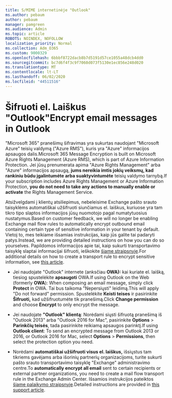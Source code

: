 ```yaml
---
title: S/MIME internetinėje "Outlook"
ms.author: pebaum
author: pebaum
manager: pamgreen
ms.audience: Admin
ms.topic: article
ROBOTS: NOINDEX, NOFOLLOW
localization_priority: Normal
ms.collection: Adm_O365
ms.custom: 9000329
ms.openlocfilehash: 6bbbf8722dacb8b7d5191d57ce1055a48dcb4dd0
ms.sourcegitcommit: bc7d6f4f3c9f7060d073f5130e1ec856e248d020
ms.translationtype: MT
ms.contentlocale: lt-LT
ms.lasthandoff: 06/02/2020
ms.locfileid: "44511516"
---
```

# <a name="encrypt-email-messages-in-outlook"></a><span data-ttu-id="fe1c9-102">Šifruoti el. Laiškus "Outlook"</span><span class="sxs-lookup"><span data-stu-id="fe1c9-102">Encrypt email messages in Outlook</span></span>

<span data-ttu-id="fe1c9-103">"Microsoft 365" pranešimų šifravimas yra sukurtas naudojant "Microsoft Azure" teisių valdymą ("Azure RMS"), kuris yra "Azure" informacijos apsaugos dalis.</span><span class="sxs-lookup"><span data-stu-id="fe1c9-103">Microsoft 365 Message Encryption is built on Microsoft Azure Rights Management (Azure RMS), which is part of Azure Information Protection.</span></span> <span data-ttu-id="fe1c9-104">Jei jūsų prenumerata apima "Azure Rights Management" arba "Azure" informacijos apsaugą, **jums nereikia imtis jokių veiksmų, kad rankiniu būdu įgalintumėte arba suaktyvintumėte** teisių valdymo tarnybą.</span><span class="sxs-lookup"><span data-stu-id="fe1c9-104">If your subscription includes Azure Rights Management or Azure Information Protection, **you do not need to take any actions to manually enable or activate** the Rights Management Service.</span></span>

<span data-ttu-id="fe1c9-105">Atsižvelgdami į klientų atsiliepimus, nebeleisime Exchange pašto srauto taisyklėms automatiškai užšifruoti siunčiamus el. laiškus, kuriuose yra tam tikro tipo slaptos informacijos jūsų nuomotojo pagal numatytuosius nustatymus.</span><span class="sxs-lookup"><span data-stu-id="fe1c9-105">Based on customer feedback, we will no longer be enabling Exchange mail flow rules to automatically encrypt outbound email containing certain type of sensitive information in your tenant by default.</span></span> <span data-ttu-id="fe1c9-106">Vietoj to, mes teikiame išsamias instrukcijas, kaip jūs galite tai padaryti patys.</span><span class="sxs-lookup"><span data-stu-id="fe1c9-106">Instead, we are providing detailed instructions on how you can do so yourselves.</span></span> <span data-ttu-id="fe1c9-107">Papildomos informacijos apie tai, kaip sukurti transportavimo taisyklę slaptai informacijai šifruoti, ieškokite [šiame straipsnyje](https://aka.ms/OmeEtr).</span><span class="sxs-lookup"><span data-stu-id="fe1c9-107">For additional details on how to create a transport rule to encrypt sensitive information, see [this article](https://aka.ms/OmeEtr).</span></span>

- <span data-ttu-id="fe1c9-108">Jei naudojate "Outlook" internete (anksčiau **OWA):** kai kuriate el. laišką, tiesiog spustelėkite **apsaugoti** OWA.</span><span class="sxs-lookup"><span data-stu-id="fe1c9-108">If using Outlook on the Web (formerly **OWA**): When composing an email message, simply click **Protect** in OWA.</span></span> <span data-ttu-id="fe1c9-109">Tai bus taikoma "Nepersiųsti" leidimą.</span><span class="sxs-lookup"><span data-stu-id="fe1c9-109">This will apply "Do not forward" permission.</span></span> <span data-ttu-id="fe1c9-110">Spustelėkite **Keisti teises** ir pasirinkite **Šifruoti,** kad užšifruotumėte tik pranešimą.</span><span class="sxs-lookup"><span data-stu-id="fe1c9-110">Click **Change permission** and choose **Encrypt** to only encrypt the message.</span></span>

- <span data-ttu-id="fe1c9-111">Jei naudojate **"Outlook" klientą**: Norėdami siųsti šifruotą pranešimą iš "Outlook 2013" arba "Outlook 2016 for Mac", pasirinkite **Options**  >  **Parinkčių teisės**, tada pasirinkite reikiamą apsaugos parinktį.</span><span class="sxs-lookup"><span data-stu-id="fe1c9-111">If using **Outlook client**: To send an encrypted message from Outlook 2013 or 2016, or Outlook 2016 for Mac, select **Options** > **Permissions**, then select the protection option you need.</span></span>

- <span data-ttu-id="fe1c9-112">Norėdami **automatiškai užšifruoti visus el. laiškus,** išsiųstus tam tikriems gavėjams arba išorinių partnerių organizacijoms, turite sukurti pašto srauto transportavimo taisyklę "Exchange" administravimo centre.</span><span class="sxs-lookup"><span data-stu-id="fe1c9-112">To **automatically encrypt all email** sent to certain recipients or external partner organizations, you need to create a mail flow transport rule in the Exchange Admin Center.</span></span> <span data-ttu-id="fe1c9-113">Išsamios instrukcijos pateiktos [šiame palaikymo straipsnyje](https://docs.microsoft.com/microsoft-365/compliance/define-mail-flow-rules-to-encrypt-email#create-mail-flow-rules-to-encrypt-email-messages-with-the-new-ome-capabilities).</span><span class="sxs-lookup"><span data-stu-id="fe1c9-113">Detailed instructions are provided in [this support article](https://docs.microsoft.com/microsoft-365/compliance/define-mail-flow-rules-to-encrypt-email#create-mail-flow-rules-to-encrypt-email-messages-with-the-new-ome-capabilities).</span></span>

